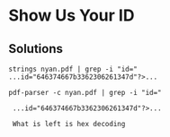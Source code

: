 # Show Us Your ID

## Solutions

```
strings nyan.pdf | grep -i "id="
...id="646374667b3362306261347d"?>...
```
```
pdf-parser -c nyan.pdf | grep -i "id="

 ...id="646374667b3362306261347d"?>...
 
 What is left is hex decoding
```
